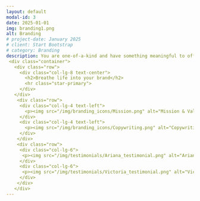 ```yaml
---
layout: default
modal-id: 3
date: 2025-01-01
img: branding1.png
alt: Branding
# project-date: January 2025
# client: Start Bootstrap
# category: Branding 
description: You are one-of-a-kind and have something meaningful to offer the world. Your brand should reflect that. By developing distinctive visuals and written elements aligned with your values and goals, you can show your authentic self and attract the kindred spirits you seek. I can help you create a unique brand identity that builds recognition, connection and trust with your audience.
 <div class="container">
   <div class="row">
     <div class="col-lg-8 text-center">
       <h2>Breathe life into your brand</h2>
       <hr class="star-primary">
     </div>
   </div>
    <div class="row">
     <div class="col-lg-4 text-left">
       <p><img src="/img/branding_icons/Mission.png" alt="Mission & Value Proposition"><br><img src="/img/branding_icons/Personas.png" alt="Personas & Messaging Strategy"><br><img src="/img/branding_icons/Visual_Style.png" alt="Visual Style Guide"></p>
     </div>
     <div class="col-lg-4 text-left">
       <p><img src="/img/branding_icons/Copywriting.png" alt="Copywriting"><br><img src="/img/branding_icons/Website_Building.png" alt="Website Building"><br><img src="/img/branding_icons/Social_Media.png" alt="Social Media & Print Assets"></p>
     </div>
    </div>
    <div class="row">
     <div class="col-lg-6">
      <p><img src="/img/testimonials/Ariana_testimonial.png" alt="Ariana's testimonial"></p>
     </div>
     <div class="col-lg-6">
      <p><img src="/img/testimonials/Victoria_testimonial.png" alt="Victoria's testimonial"></p>
     </div>
    </div>
   </div>
---
```

